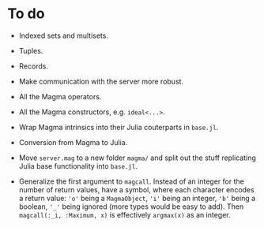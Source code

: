 # To do

- Indexed sets and multisets.

- Tuples.

- Records.

- Make communication with the server more robust.

- All the Magma operators.

- All the Magma constructors, e.g. `ideal<...>`.

- Wrap Magma intrinsics into their Julia couterparts in `base.jl`.

- Conversion from Magma to Julia.

- Move `server.mag` to a new folder `magma/` and split out the stuff replicating Julia base functionality into `base.jl`.

- Generalize the first argument to `magcall`. Instead of an integer for the number of return values, have a symbol, where each character encodes a return value: `'o'` being a `MagmaObject`, `'i'` being an integer, `'b'` being a boolean, `'_'` being ignored (more types would be easy to add). Then `magcall(:_i, :Maximum, x)` is effectively `argmax(x)` as an integer.
